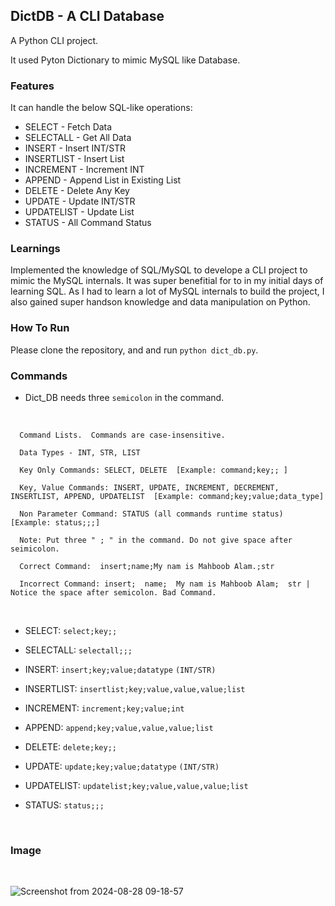 
## DictDB - A CLI Database 

A Python CLI project. 

It used Pyton Dictionary to mimic MySQL like Database. 



### Features 

It can handle the below SQL-like operations: 

- SELECT     - Fetch Data 
- SELECTALL  - Get All Data
- INSERT     - Insert INT/STR
- INSERTLIST - Insert List 
- INCREMENT  - Increment INT
- APPEND     - Append List in Existing List 
- DELETE     - Delete Any Key 
- UPDATE     - Update INT/STR 
- UPDATELIST - Update List 
- STATUS     - All Command Status 


### Learnings 

Implemented the knowledge of SQL/MySQL to develope a CLI project to mimic the MySQL internals. It was super benefitial for to in my initial days 
of learning SQL. As I had to learn a lot of MySQL internals to build the project, I also gained super handson knowledge and data manipulation on Python.  


### How To Run 

Please clone the repository, and and run `python dict_db.py`. 


### Commands 

* Dict_DB needs three `semicolon` in the command.
<br>


      Command Lists.  Commands are case-insensitive. 

      Data Types - INT, STR, LIST 

      Key Only Commands: SELECT, DELETE  [Example: command;key;; ]

      Key, Value Commands: INSERT, UPDATE, INCREMENT, DECREMENT, INSERTLIST, APPEND, UPDATELIST  [Example: command;key;value;data_type]

      Non Parameter Command: STATUS (all commands runtime status) [Example: status;;;]

      Note: Put three " ; " in the command. Do not give space after seimicolon. 

      Correct Command:  insert;name;My nam is Mahboob Alam.;str 

      Incorrect Command: insert;  name;  My nam is Mahboob Alam;  str | Notice the space after semicolon. Bad Command. 
      
 
<br>

- SELECT:      `select;key;;`
  
- SELECTALL:   `selectall;;;`
  
- INSERT:      `insert;key;value;datatype` `(INT/STR)`

- INSERTLIST:  `insertlist;key;value,value,value;list`
  
- INCREMENT:   `increment;key;value;int`
  
- APPEND:      `append;key;value,value,value;list`
  
- DELETE:      `delete;key;;`
 
- UPDATE:      `update;key;value;datatype` `(INT/STR)`
  
- UPDATELIST:  `updatelist;key;value,value,value;list`
   
- STATUS:       `status;;;`

<br>

### Image 

<br>

![Screenshot from 2024-08-28 09-18-57](https://github.com/user-attachments/assets/f732bbf3-8352-4cd5-9c54-d956fa89140a)

<br><br>
